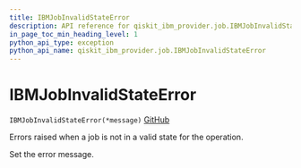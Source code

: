 ```yaml
---
title: IBMJobInvalidStateError
description: API reference for qiskit_ibm_provider.job.IBMJobInvalidStateError
in_page_toc_min_heading_level: 1
python_api_type: exception
python_api_name: qiskit_ibm_provider.job.IBMJobInvalidStateError
---
```


# IBMJobInvalidStateError

<span id="qiskit_ibm_provider.job.IBMJobInvalidStateError" />

`IBMJobInvalidStateError(*message)` [GitHub](https://github.com/qiskit/qiskit-ibm-provider/tree/stable/0.10/qiskit_ibm_provider/job/exceptions.py "view source code")

Errors raised when a job is not in a valid state for the operation.

Set the error message.

